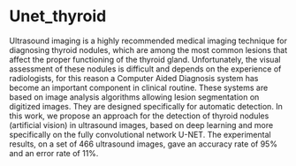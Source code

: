 # Unet_thyroid

Ultrasound imaging is a highly recommended medical imaging technique for
diagnosing thyroid nodules, which are among the most common lesions that affect the proper
functioning of the thyroid gland.
Unfortunately, the visual assessment of these nodules is difficult and depends on the
experience of radiologists, for this reason a Computer Aided Diagnosis system has become an
important component in clinical routine. These systems are based on image analysis
algorithms allowing lesion segmentation on digitized images. They are designed specifically
for automatic detection.
In this work, we propose an approach for the detection of thyroid nodules (artificial
vision) in ultrasound images, based on deep learning and more specifically on the fully
convolutional network U-NET. The experimental results, on a set of 466 ultrasound images,
gave an accuracy rate of 95% and an error rate of 11%.
